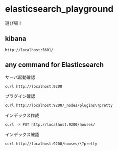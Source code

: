 # elasticsearch_playground
遊び場！

## kibana
```
http://localhost:5601/
```

## any command for Elasticsearch

サーバ起動確認
```sh
curl http://localhost:9200
```

プラグイン確認
```sh
curl http://localhost:9200/_nodes/plugins\?pretty
```

インデックス作成
```sh
curl -X PUT http://localhost:9200/houses/
```

インデックス確認
```sh
curl http://localhost:9200/houses/\?pretty
```

